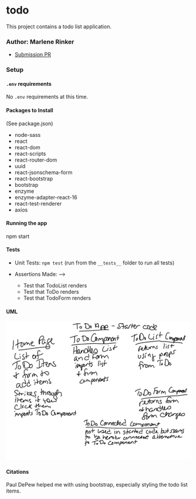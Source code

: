 # todo

This project contains a todo list application.


### Author: Marlene Rinker

- [Submission PR](https://github.com/marlenerinker-401-advanced-javascript/todo/pull/1)
<!-- - [Tests Report](https://github.com/marlenerinker-401-advanced-javascript/resty/actions)
- [GitHub Pages deployment](https://marlenerinker-401-advanced-javascript.github.io/resty/) -->




### Setup

#### `.env` requirements
No `.env` requirements at this time.


#### Packages to Install
(See package.json)


<!-- - eslint-plugin-react -->
- node-sass
- react
- react-dom
- react-scripts
- react-router-dom
- uuid
- react-jsonschema-form
- react-bootstrap
- bootstrap
- enzyme
- enzyme-adapter-react-16
- react-test-renderer 
- axios



#### Running the app
npm start


#### Tests

- Unit Tests: `npm test` (run from the `__tests__` folder to run all tests)

- Assertions Made: -->
  - Test that TodoList renders
  - Test that ToDo renders
  - Test that TodoForm renders



#### UML
![UML Diagram](todo.jpg)

#### Citations

Paul DePew helped me with using bootstrap, especially styling the todo list items.